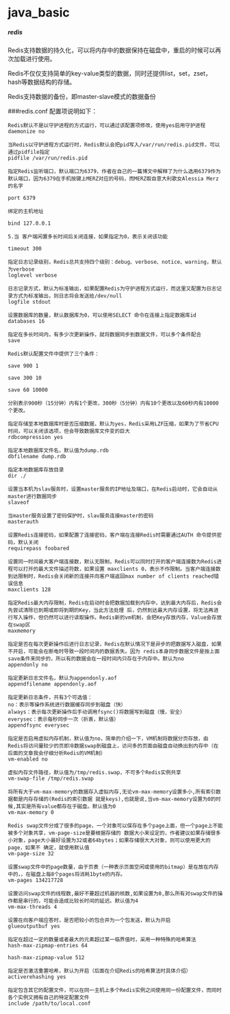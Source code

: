 # java_basic 

#####   redis
    
Redis支持数据的持久化，可以将内存中的数据保持在磁盘中，重启的时候可以再次加载进行使用。

Redis不仅仅支持简单的key-value类型的数据，同时还提供list，set，zset，hash等数据结构的存储。

Redis支持数据的备份，即master-slave模式的数据备份



###redis.conf 配置项说明如下：

    Redis默认不是以守护进程的方式运行，可以通过该配置项修改，使用yes启用守护进程
    daemonize no
    
    当Redis以守护进程方式运行时，Redis默认会把pid写入/var/run/redis.pid文件，可以通过pidfile指定
    pidfile /var/run/redis.pid
    
    指定Redis监听端口，默认端口为6379，作者在自己的一篇博文中解释了为什么选用6379作为默认端口，因为6379在手机按键上MERZ对应的号码，而MERZ取自意大利歌女Alessia Merz的名字
    
    port 6379
    
    绑定的主机地址
    
    bind 127.0.0.1
    
    5.当 客户端闲置多长时间后关闭连接，如果指定为0，表示关闭该功能
    
    timeout 300
    
    指定日志记录级别，Redis总共支持四个级别：debug、verbose、notice、warning，默认为verbose
    loglevel verbose
    
    日志记录方式，默认为标准输出，如果配置Redis为守护进程方式运行，而这里又配置为日志记录方式为标准输出，则日志将会发送给/dev/null
    logfile stdout
    
    设置数据库的数量，默认数据库为0，可以使用SELECT 命令在连接上指定数据库id
    databases 16
    
    指定在多长时间内，有多少次更新操作，就将数据同步到数据文件，可以多个条件配合
    save
    
    Redis默认配置文件中提供了三个条件：
    
    save 900 1
    
    save 300 10
    
    save 60 10000
    
    分别表示900秒（15分钟）内有1个更改，300秒（5分钟）内有10个更改以及60秒内有10000个更改。
    
    指定存储至本地数据库时是否压缩数据，默认为yes，Redis采用LZF压缩，如果为了节省CPU时间，可以关闭该选项，但会导致数据库文件变的巨大
    rdbcompression yes
    
    指定本地数据库文件名，默认值为dump.rdb
    dbfilename dump.rdb
    
    指定本地数据库存放目录
    dir ./
    
    设置当本机为slav服务时，设置master服务的IP地址及端口，在Redis启动时，它会自动从master进行数据同步
    slaveof
    
    当master服务设置了密码保护时，slav服务连接master的密码
    masterauth
    
    设置Redis连接密码，如果配置了连接密码，客户端在连接Redis时需要通过AUTH 命令提供密码，默认关闭
    requirepass foobared
    
    设置同一时间最大客户端连接数，默认无限制，Redis可以同时打开的客户端连接数为Redis进程可以打开的最大文件描述符数，如果设置 maxclients 0，表示不作限制。当客户端连接数到达限制时，Redis会关闭新的连接并向客户端返回max number of clients reached错误信息
    maxclients 128
    
    指定Redis最大内存限制，Redis在启动时会把数据加载到内存中，达到最大内存后，Redis会先尝试清除已到期或即将到期的Key，当此方法处理 后，仍然到达最大内存设置，将无法再进行写入操作，但仍然可以进行读取操作。Redis新的vm机制，会把Key存放内存，Value会存放在swap区
    maxmemory
    
    指定是否在每次更新操作后进行日志记录，Redis在默认情况下是异步的把数据写入磁盘，如果不开启，可能会在断电时导致一段时间内的数据丢失。因为 redis本身同步数据文件是按上面save条件来同步的，所以有的数据会在一段时间内只存在于内存中。默认为no
    appendonly no
    
    指定更新日志文件名，默认为appendonly.aof
    appendfilename appendonly.aof
    
    指定更新日志条件，共有3个可选值：
    no：表示等操作系统进行数据缓存同步到磁盘（快）
    always：表示每次更新操作后手动调用fsync()将数据写到磁盘（慢，安全）
    everysec：表示每秒同步一次（折衷，默认值）
    appendfsync everysec
    
    指定是否启用虚拟内存机制，默认值为no，简单的介绍一下，VM机制将数据分页存放，由Redis将访问量较少的页即冷数据swap到磁盘上，访问多的页面由磁盘自动换出到内存中（在后面的文章我会仔细分析Redis的VM机制）
    vm-enabled no
    
    虚拟内存文件路径，默认值为/tmp/redis.swap，不可多个Redis实例共享
    vm-swap-file /tmp/redis.swap
    
    将所有大于vm-max-memory的数据存入虚拟内存,无论vm-max-memory设置多小,所有索引数据都是内存存储的(Redis的索引数据 就是keys),也就是说,当vm-max-memory设置为0的时候,其实是所有value都存在于磁盘。默认值为0
    vm-max-memory 0
    
    Redis swap文件分成了很多的page，一个对象可以保存在多个page上面，但一个page上不能被多个对象共享，vm-page-size是要根据存储的 数据大小来设定的，作者建议如果存储很多小对象，page大小最好设置为32或者64bytes；如果存储很大大对象，则可以使用更大的page，如果不 确定，就使用默认值
    vm-page-size 32
    
    设置swap文件中的page数量，由于页表（一种表示页面空闲或使用的bitmap）是在放在内存中的，，在磁盘上每8个pages将消耗1byte的内存。
    vm-pages 134217728
    
    设置访问swap文件的线程数,最好不要超过机器的核数,如果设置为0,那么所有对swap文件的操作都是串行的，可能会造成比较长时间的延迟。默认值为4
    vm-max-threads 4
    
    设置在向客户端应答时，是否把较小的包合并为一个包发送，默认为开启
    glueoutputbuf yes
    
    指定在超过一定的数量或者最大的元素超过某一临界值时，采用一种特殊的哈希算法
    hash-max-zipmap-entries 64
    
    hash-max-zipmap-value 512
    
    指定是否激活重置哈希，默认为开启（后面在介绍Redis的哈希算法时具体介绍）
    activerehashing yes
    
    指定包含其它的配置文件，可以在同一主机上多个Redis实例之间使用同一份配置文件，而同时各个实例又拥有自己的特定配置文件
    include /path/to/local.conf